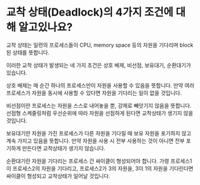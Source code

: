 # 교착 상태(Deadlock)의 4가지 조건에 대해 알고있나요?

교착 상태는 일련의 프로세스들이 CPU, memory space 등의 자원을 기다리며 block된 상태를 뜻합니다. 

이러한 교착 상태가 발생되는 네 가지 조건은 상호 배제, 비선점, 보유대기, 순환대기가 있습니다.

상호 배제는 매 순간 하나의 프로세스만이 자원을 사용할 수 있음을 뜻합니다. 만약 여러 프로세스가 자원을 동시에 사용할 수 있다면 자원을 기다리는 일이 없을 것입니다.

비선점이란 프로세스는 자원을 스스로 내어놓을 뿐, 강제로 빼앗기지 않음을 뜻합니다. 선점형 스케줄링처럼 우선순위에 따라 자원을 선점하게 된다면 교착상태가 생기지 않을 것입니다.

보유대기란 자원을 가진 프로세스가 다른 자원을 기다릴 때 보유 자원을 포기하지 않고 계속 가지고 있음을 뜻합니다. 만약 자원을 사용 시 전부 사용하는 것이 아니면 전부 포기하게 만든다면 교착상태가 생기지 않습니다.

순환대기란 자원을 기다리는 프로세스 간 싸이클이 형성되어야 합니다. 가령 프로세스1이 프로세스2의 자원을 기다리고, 프로세스2가 3의 자원을, 3이 1의 자원을 기다린다면 싸이클이 형성되고 교착상태가 일어날 것입니다.
